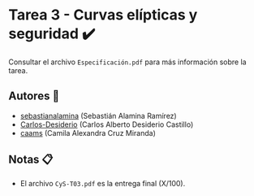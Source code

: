 # Tarea 3 - Curvas elípticas y seguridad :heavy_check_mark:

Consultar el archivo `Especificación.pdf` para más información sobre la tarea.

## Autores :busts_in_silhouette:

- [sebastianalamina](https://github.com/sebastianalamina) (Sebastián Alamina Ramírez)
- [Carlos-Desiderio](https://github.com/Carlos-Desiderio) (Carlos Alberto Desiderio Castillo)
- [caams](https://github.com/caams) (Camila Alexandra Cruz Miranda)

## Notas :clipboard:

- El archivo `CyS-T03.pdf` es la entrega final (X/100).
